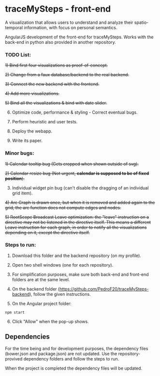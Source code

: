 # traceMySteps - front-end

A visualization that allows users to understand and analyze their spatio-temporal information, with focus on personal semantics.

AngularJS development of the front-end for traceMySteps. Works with the back-end in python also provided in another repository.

### TODO List: 

<s>1) Bind first four visualizations as proof-of-concept.</s>

<s>2) Change from a faux database/backend to the real backend.</s>

<s>3) Connect the new backend with the frontend.</s>

<s>4) Add more visualizations.</s>

<s>5) Bind all the visualizations & bind with date slider.</s>

6) Optimize code, performance & styling - Correct eventual bugs.

7) Perform heuristic and user tests.

8) Deploy the webapp.

9) Write its paper.

### Minor bugs: 

<s>1) Calendar tooltip bug (Gets cropped when shown outside of svg).</s>

<s>2) Calendar resize bug (Not urgent, **calendar is supposed to be of fixed position**).</s>

3) Individual widget pin bug (can't disable the dragging of an individual grid item).

<s>4) Arc Graph is drawn once, but when it is removed and added again to the grid, the arc function
    does not compute edges and nodes.</s>

<s>5) RootScope Broadcast Leave optimization: the "leave" instruction on a directive may not be listened in the directive itself.
This means a different Leave instruction for each graph, in order to notify all the visualizations depending on it, except the directive itself.</s>

### Steps to run:

1) Download this folder and the backend repository (on my profile).

2) Open two shell windows (one for each repository).

3) For simplification purposes, make sure both back-end and front-end folders are at the same level.

4) On the backend folder (https://github.com/PedroF20/traceMySteps-backend), follow the given instructions.

5) On the Angular project folder:
```
npm start
```

6) Click "Allow" when the pop-up shows.

## Dependencies

For the time being and for development purposes, the dependency files (bower.json and package.json) are not updated. Use the repository-provived dependency folders and follow the steps to run.

When the project is completed the dependency files will be updated.
